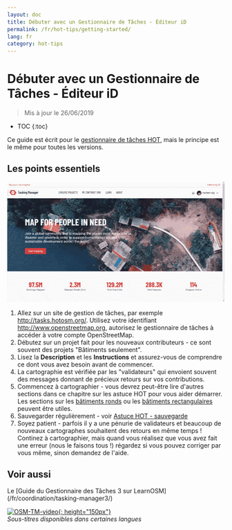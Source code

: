```yaml
---
layout: doc
title: Débuter avec un Gestionnaire de Tâches - Éditeur iD
permalink: /fr/hot-tips/getting-started/
lang: fr
category: hot-tips
---
```


Débuter avec un Gestionnaire de Tâches - Éditeur iD
============

> Mis à jour le 26/06/2019  

- TOC
{:toc}

Ce guide est écrit pour le [gestionnaire de tâches HOT](http://tasks.hotosm.org/), mais le principe est le même pour toutes les versions.  

Les points essentiels
--------------

![TM Start][]


1. Allez sur un site de gestion de tâches, par exemple <http://tasks.hotosm.org/>. Utilisez votre identifiant <http://www.openstreetmap.org>, autorisez le gestionnaire de tâches à accéder à votre compte OpenStreetMap.  
2. Débutez sur un projet fait pour les nouveaux contributeurs - ce sont souvent des projets "Bâtiments seulement".  
3. Lisez la **Description** et les **Instructions** et assurez-vous de comprendre ce dont vous avez besoin avant de commencer. 
4. La cartographie est vérifiée par les "validateurs" qui envoient souvent des messages donnant de précieux retours sur vos contributions.  
5. Commencez à cartographier - vous devrez peut-être lire d'autres sections dans ce chapitre sur les astuce HOT pour vous aider démarrer. Les sections sur les [bâtiments ronds](/fr/hot-tips/tracing-round-buildings/) ou les [bâtiments rectangulaires](/fr/hot-tips/tracing-rectangular-buildings/) peuvent être utiles.  
6. Sauvegarder régulièrement - voir [Astuce HOT - sauvegarde](/fr/hot-tips/saving/)  
7. Soyez patient - parfois il y a une pénurie de validateurs et beaucoup de nouveaux cartographes souhaitent des retours en même temps ! Continez à cartographier, mais quand vous réalisez que vous avez fait une erreur (nous le faisons tous !) régardez si vous pouvez corriger par vous même, sinon demandez de l'aide.  



Voir aussi  
---------

Le [Guide du Gestionnaire des Tâches 3 sur LearnOSM] (/fr/coordination/tasking-manager3/)  

[![OSM-TM-video]{: height="150px"}](https://www.youtube.com/watch?v=_feTGQXLf_M&list=PLb9506_-6FMHZ3nwn9heri3xjQKrSq1hN&index=9 "Humanitarian OpenStreetMap Team - Tutorials vidéo du Tasking Manager")  
*Sous-titres disponibles dans certaines langues*  


[TM Start]:/images/hot-tips/tm_start.gif "Gestionnaire de tâches pour la sélection d'un carré et le chargement dans l'éditeur iD"
[keymon]:/images/hot-tips/keymon.png
[OSM-TM-video]: /images/hot-tips/OSM-TM-video.png "Humanitarian OpenStreetMap Team -  Tutoriels video du Tasking Manager"